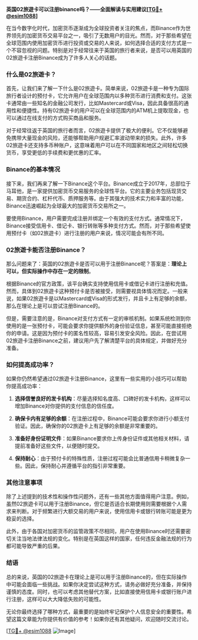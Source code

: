 **英国02旅遊卡可以注册binance吗？——全面解读与实用建议[[TG💪+ @esim1088](https://t.me/s/esim1088)]**

在当今数字化时代，加密货币逐渐成为全球投资者关注的焦点，而Binance作为世界领先的加密货币交易平台之一，吸引了无数用户的目光。然而，对于那些希望在全球范围内使用加密货币进行投资或交易的人来说，如何选择合适的支付方式是一个不容忽视的问题。特别是对于经常往来于英国的旅行者来说，是否可以用英国的02旅遊卡注册Binance成为了许多人关心的话题。

### 什么是02旅遊卡？

首先，让我们来了解一下什么是02旅遊卡。简单来说，02旅遊卡是一种专为国际旅行者设计的预付卡，它允许用户在全球范围内以多种货币进行消费和支付。这张卡通常由一些知名的金融公司发行，比如Mastercard或Visa，因此具备很高的通用性和便捷性。持有02旅遊卡的用户可以在全球范围内的ATM机上提取现金，也可以通过在线支付的方式购买商品和服务。

对于经常往返于英国的旅行者而言，02旅遊卡提供了极大的便利。它不仅能够避免携带大量现金的风险，还能够帮助用户规避汇率波动带来的损失。此外，许多02旅遊卡还支持多币种账户，这意味着用户可以在不同国家和地区之间轻松切换货币，享受更低的手续费和更优惠的汇率。

### Binance的基本情况

接下来，我们再来了解一下Binance这个平台。Binance成立于2017年，总部位于马耳他，是一家提供加密货币交易服务的全球性平台。它的主要业务包括现货交易、期货合约、杠杆代币、质押服务等。由于其强大的技术实力和丰富的功能，Binance迅速崛起为全球最大的加密货币交易所之一。

要使用Binance，用户需要完成注册并绑定一个有效的支付方式。通常情况下，Binance接受信用卡、借记卡、银行转账等多种支付方式。然而，对于那些希望使用预付卡（如02旅遊卡）进行注册的用户来说，情况可能会有所不同。

### 02旅遊卡能否注册Binance？

那么问题来了：英国的02旅遊卡是否可以用于注册Binance呢？答案是：**理论上可以，但实际操作中存在一定的限制**。

根据Binance的官方政策，该平台确实支持使用信用卡或借记卡进行注册和充值。然而，具体到02旅遊卡这种预付卡是否被接受，则需要视具体情况而定。一般来说，如果02旅遊卡是以Mastercard或Visa的形式发行，并且卡上有足够的余额，那么在理论上是可以尝试注册Binance的。

但是，需要注意的是，Binance对支付方式有一定的审核机制。如果系统检测到你使用的是一张预付卡，可能会要求你提供额外的身份验证信息，甚至可能直接拒绝你的申请。这是因为预付卡的匿名性较高，容易引发安全风险。因此，在尝试用02旅遊卡注册Binance之前，建议用户先了解清楚平台的具体规定，并做好充分准备。

### 如何提高成功率？

如果你仍然希望通过02旅遊卡注册Binance，这里有一些实用的小技巧可以帮助你提高成功率：

1. **选择信誉良好的发卡机构**：尽量选择知名度高、口碑好的发卡机构，这样可以增加Binance对你提供的支付信息的信任度。
   
2. **确保卡内有足够的余额**：在注册过程中，Binance可能会要求你进行小额支付验证。因此，确保你的02旅遊卡上有足够的余额是非常重要的。

3. **准备好身份证明文件**：如果Binance要求你上传身份证件或其他相关材料，请提前准备好这些文件，以便随时提交。

4. **保持耐心**：由于预付卡的特殊性质，注册过程可能会比普通信用卡稍微复杂一些。因此，保持耐心并遵循平台的指引非常重要。

### 其他注意事项

除了上述提到的技术性和操作性问题外，还有一些其他方面值得用户注意。例如，虽然02旅遊卡可以用于注册Binance，但它是否适合长期使用则需要根据个人需求来判断。对于频繁进行大额交易的用户来说，使用信用卡或银行转账可能是更为稳妥的选择。

此外，由于各国对加密货币的监管政策不尽相同，用户在使用Binance时还需要密切关注当地法律法规的变化。特别是在英国这样的国家，任何违反金融法规的行为都可能导致严重的后果。

### 结语

总的来说，英国的02旅遊卡在理论上是可以用于注册Binance的，但在实际操作中可能会面临一些挑战。如果你决定尝试这种方式，请务必做好充分准备，并保持谨慎的态度。同时，也可以考虑其他替代方案，比如直接使用信用卡或银行账户进行注册，这样可以大大降低失败的可能性。

无论你最终选择了哪种方式，最重要的是始终牢记保护个人信息安全的重要性。希望这篇文章能为你提供有价值的参考！如果你还有其他疑问，欢迎随时交流讨论。

[[TG💪+ @esim1088](https://t.me/s/esim1088) ![Image](https://i.postimg.cc/4NQfJmqS/Snipaste-2025-05-13-00-14-12.png)]